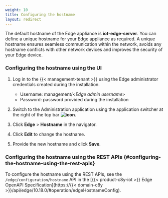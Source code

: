 ```yaml
---
weight: 10
title: Configuring the hostname
layout: redirect
---
```


The default hostname of the Edge appliance is **iot-edge-server**. You can define a unique hostname for your Edge appliance as required. A unique hostname ensures seamless communication within the network, avoids any hostname conflicts with other network devices and improves the security of your Edge device.

### Configuring the hostname using the UI

1. Log in to the {{< management-tenant >}} using the Edge administrator credentials created during the installation.

   - Username: management/<*Edge admin username*>
   - Password: password provided during the installation
2. Switch to the Administration application using the application switcher at the right of the top bar **<img class="Default" src="/images/icons/switcher-icon.png" alt="icon" style="display: inline; float: none">**.
3. Click **Edge** > **Hostname** in the navigator.
4. Click **Edit** to change the hostname.
5. Provide the new hostname and click **Save**.

### Configuring the hostname using the REST APIs {#configuring-the-hostname-using-the-rest-apis}

To configure the hostname using the REST APIs, see the `/edge/configuration/hostname` API in the [{{< product-c8y-iot >}} Edge OpenAPI Specification](https://{{< domain-c8y >}}/api/edge/10.18.0/#operation/edgeHostnameConfig).
